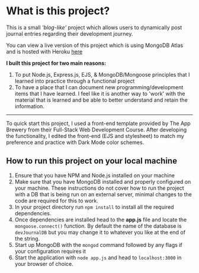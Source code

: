 # What is this project?

This is a small *'blog-like'* project which allows users to dynamically post journal entries regarding their development journey. 

You can view a live version of this project which is using MongoDB Atlas and is hosted with Heroku [here](https://kirill-dev-journal.herokuapp.com/)

**I built this project for two main reasons:** 
1. To put Node.js, Express.js, EJS, & MongoDB/Mongoose principles that I learned into practice through a functional project
2. To have a place that I can document new programming/development items that I have learned. I feel like it is another way to 'work' with the material that is learned and be able to better understand and retain the information.

---
To quick start this project, I used a front-end template provided by The App Brewery from their Full-Stack Web Development Course. After developing the functionality, I edited the front-end (EJS and stylesheet) to match my preference and practice with Dark Mode color schemes.

## How to run this project on your local machine

1. Ensure that you have NPM and Node.js installed on your machine
2. Make sure that you have MongoDB installed and properly configured on your machine. These instructions do not cover how to run the project with a DB that is being run on an external server, minimal changes to the code are required for this to work. 
3. In your project directory run `npm install` to install all the required dependencies.
4. Once dependencies are installed head to the **app.js** file and locate the `mongoose.connect()` function. By default the name of the database is `devJournalDB` but you may change it to whatever you like at the end of the string.
5. Start up MongoDB with the `mongod` command followed by any flags if your configuration requires it
6. Start the application with `node app.js` and head to `localhost:3000` in your browser of choice.

